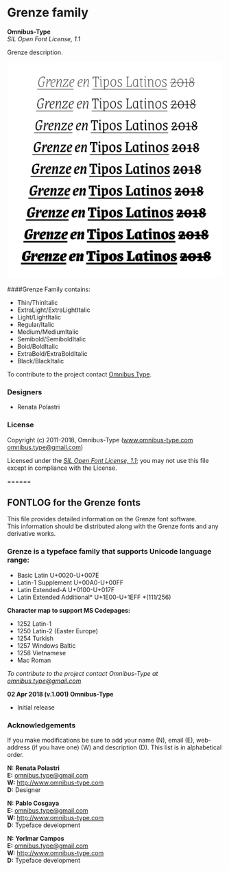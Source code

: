 # Grenze family

**Omnibus-Type**  
*SIL Open Font License, 1.1*

Grenze description.

![Sample of Grenze Family.](Sources/_Grenze-01.png "Grenze Family")

####Grenze Family contains:

* Thin/ThinItalic
* ExtraLight/ExtraLightItalic
* Light/LightItalic
* Regular/Italic
* Medium/MediumItalic
* Semibold/SemiboldItalic
* Bold/BoldItalic
* ExtraBold/ExtraBoldItalic
* Black/BlackItalic

To contribute to the project contact [Omnibus Type](http://omnibus-type.com/).

### Designers

* Renata Polastri

### License

Copyright (c) 2011-2018, Omnibus-Type (www.omnibus-type.com omnibus.type@gmail.com)

Licensed under the [*SIL Open Font License, 1.1*](http://scripts.sil.org/OFL); you may not use this file except in compliance with the License.

======
## FONTLOG for the Grenze fonts

This file provides detailed information on the Grenze font software.  
This information should be distributed along with the Grenze fonts and any derivative works.

### Grenze is a typeface family that supports Unicode language range: 

* Basic Latin 				U+0020-U+007E
* Latin-1 Supplement 		U+00A0-U+00FF
* Latin Extended-A 			U+0100-U+017F
* Latin Extended Additional*	U+1E00-U+1EFF *(111/256)

**Character map to support MS Codepages:**
* 1252 Latin-1
* 1250 Latin-2 (Easter Europe)
* 1254 Turkish
* 1257 Windows Baltic
* 1258 Vietnamese
* Mac Roman

*To contribute to the project contact Omnibus-Type at omnibus.type@gmail.com*

**02 Apr 2018 (v.1.001) Omnibus-Type**  
- Initial release

### Acknowledgements

If you make modifications be sure to add your name (N), email (E), web-address
(if you have one) (W) and description (D). This list is in alphabetical order.

**N:** **Renata Polastri**  
**E:** omnibus.type@gmail.com  
**W:** http://www.omnibus-type.com  
**D:** Designer

**N:** **Pablo Cosgaya**  
**E:** omnibus.type@gmail.com  
**W:** http://www.omnibus-type.com  
**D:** Typeface development

**N:** **Yorlmar Campos**  
**E:** omnibus.type@gmail.com  
**W:** http://www.omnibus-type.com  
**D:** Typeface development